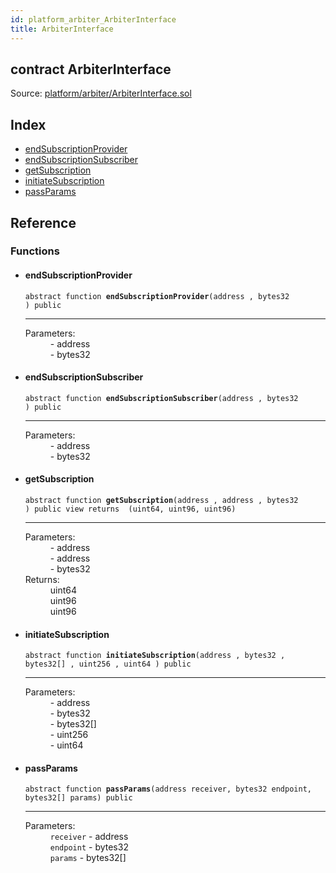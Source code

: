 ```yaml
---
id: platform_arbiter_ArbiterInterface
title: ArbiterInterface
---
```


<div class="contract-doc"><div class="contract"><h2 class="contract-header"><span class="contract-kind">contract</span> ArbiterInterface</h2><div class="source">Source: <a href="git+https://github.com/zapproject/ZapContracts/blob/v0.0.1/contracts/platform/arbiter/ArbiterInterface.sol" target="_blank">platform/arbiter/ArbiterInterface.sol</a></div></div><div class="index"><h2>Index</h2><ul><li><a href="platform_arbiter_ArbiterInterface.html#endSubscriptionProvider">endSubscriptionProvider</a></li><li><a href="platform_arbiter_ArbiterInterface.html#endSubscriptionSubscriber">endSubscriptionSubscriber</a></li><li><a href="platform_arbiter_ArbiterInterface.html#getSubscription">getSubscription</a></li><li><a href="platform_arbiter_ArbiterInterface.html#initiateSubscription">initiateSubscription</a></li><li><a href="platform_arbiter_ArbiterInterface.html#passParams">passParams</a></li></ul></div><div class="reference"><h2>Reference</h2><div class="functions"><h3>Functions</h3><ul><li><div class="item function"><span id="endSubscriptionProvider" class="anchor-marker"></span><h4 class="name">endSubscriptionProvider</h4><div class="body"><code class="signature"><span>abstract </span>function <strong>endSubscriptionProvider</strong><span>(address , bytes32 ) </span><span>public </span></code><hr/><dl><dt><span class="label-parameters">Parameters:</span></dt><dd><div><code></code> - address</div><div><code></code> - bytes32</div></dd></dl></div></div></li><li><div class="item function"><span id="endSubscriptionSubscriber" class="anchor-marker"></span><h4 class="name">endSubscriptionSubscriber</h4><div class="body"><code class="signature"><span>abstract </span>function <strong>endSubscriptionSubscriber</strong><span>(address , bytes32 ) </span><span>public </span></code><hr/><dl><dt><span class="label-parameters">Parameters:</span></dt><dd><div><code></code> - address</div><div><code></code> - bytes32</div></dd></dl></div></div></li><li><div class="item function"><span id="getSubscription" class="anchor-marker"></span><h4 class="name">getSubscription</h4><div class="body"><code class="signature"><span>abstract </span>function <strong>getSubscription</strong><span>(address , address , bytes32 ) </span><span>public </span><span>view </span><span>returns  (uint64, uint96, uint96) </span></code><hr/><dl><dt><span class="label-parameters">Parameters:</span></dt><dd><div><code></code> - address</div><div><code></code> - address</div><div><code></code> - bytes32</div></dd><dt><span class="label-return">Returns:</span></dt><dd>uint64</dd><dd>uint96</dd><dd>uint96</dd></dl></div></div></li><li><div class="item function"><span id="initiateSubscription" class="anchor-marker"></span><h4 class="name">initiateSubscription</h4><div class="body"><code class="signature"><span>abstract </span>function <strong>initiateSubscription</strong><span>(address , bytes32 , bytes32[] , uint256 , uint64 ) </span><span>public </span></code><hr/><dl><dt><span class="label-parameters">Parameters:</span></dt><dd><div><code></code> - address</div><div><code></code> - bytes32</div><div><code></code> - bytes32[]</div><div><code></code> - uint256</div><div><code></code> - uint64</div></dd></dl></div></div></li><li><div class="item function"><span id="passParams" class="anchor-marker"></span><h4 class="name">passParams</h4><div class="body"><code class="signature"><span>abstract </span>function <strong>passParams</strong><span>(address receiver, bytes32 endpoint, bytes32[] params) </span><span>public </span></code><hr/><dl><dt><span class="label-parameters">Parameters:</span></dt><dd><div><code>receiver</code> - address</div><div><code>endpoint</code> - bytes32</div><div><code>params</code> - bytes32[]</div></dd></dl></div></div></li></ul></div></div></div>
